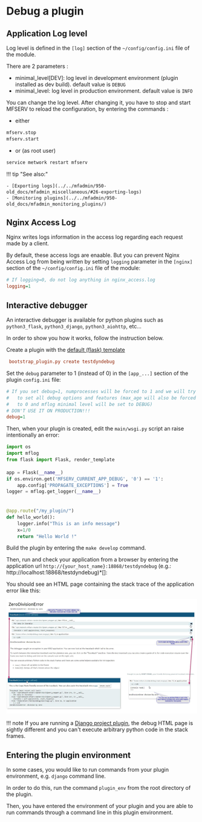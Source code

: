 # Debug a plugin

## Application Log level

Log level is defined in the `[log]` section of the `~/config/config.ini` file of the module.

There are 2 parameters :

- minimal_level[DEV]: log level in development environment (plugin installed as dev build). default value is `DEBUG`
- minimal_level: log level in production environment. default value is `INFO`

You can change the log level. After changing it, you have to stop and start MFSERV to reload the configuration, by entering the commands :

- either
```bash
mfserv.stop
mfserv.start
```

- or (as root user)
```bash
service metwork restart mfserv
```
!!! tip "See also:" 

    - [Exporting logs](../../mfadmin/950-old_docs/mfadmin_miscellaneous/#26-exporting-logs)
    - [Monitoring plugins](../../mfadmin/950-old_docs/mfadmin_monitoring_plugins/)

## Nginx Access Log

Nginx writes logs information in the access log regarding each request made by a client.

By default, these access logs are enaable. But you can prevent Nginx Access Log from being written by setting `logging` parameter in the  `[nginx]` section of the `~/config/config.ini` file of the module:

```cfg
# If logging=0, do not log anything in nginx_access.log
logging=1
```
## Interactive debugger

An interactive debugger is available for python plugins such as `python3_flask`, `python3_django`, `python3_aiohttp`, etc...

In order to show you how it works, follow the instruction below.


Create a plugin with the [default (flask) template](../850-reference/plugin_templates/default/100-intro/)
```cfg
 bootstrap_plugin.py create testdyndebug
```

Set the `debug` parameter to 1 (instead of 0) in the `[app_...]` section of the plugin `config.ini` file:
```cfg
# If you set debug=1, numprocesses will be forced to 1 and we will try
#   to set all debug options and features (max_age will also be forced
#   to 0 and mflog minimal level will be set to DEBUG)
# DON'T USE IT ON PRODUCTION!!!
debug=1
```

Then, when your plugin is created, edit the `main/wsgi.py` script an raise intentionally an error:
```python
import os
import mflog
from flask import Flask, render_template

app = Flask(__name__)
if os.environ.get('MFSERV_CURRENT_APP_DEBUG', '0') == '1':
    app.config['PROPAGATE_EXCEPTIONS'] = True
logger = mflog.get_logger(__name__)


@app.route("/my_plugin/")
def hello_world():
    logger.info("This is an info message")
    x=1/0
    return "Hello World !"
```

Build the plugin by entering the `make develop` command.

Then, run and check your application from a browser by entering the application url `http://{your_host_name}:18868/testdyndebug` (e.g.: http://localhost:18868/testdyndebug)*[]:

You should see an HTML page containing the stack trace of the application error like this:

![Interactive debugger](images/mfserv_debug_interactive.jpg)

!!! note
    If you are running a [Django project plugin](../../850-reference/plugin_templates/python3_django/100-intro/), the debug HTML page is sightly different and you can't execute arbitrary python code in the stack frames.


## Entering the plugin environment

In some cases, you would like to run commands from your plugin environment, e.g. `django` command line.

In order to do this, run the command `plugin_env` from the root directory of the plugin.

Then, you have entered the environment of your plugin and you are able to run commands through a command line in this plugin environment.
